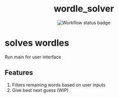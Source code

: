 <div align="center">
    <h1>wordle_solver</h1>
    <img src="https://github.com/shogun-olives/wordle_solver/actions/workflows/python-app.yml/badge.svg" alt="Workflow status badge">
</div>

# solves wordles
Run main for user interface

## Features
1. Filters remaining words based on user inputs
2. Give best next guess (WIP)

